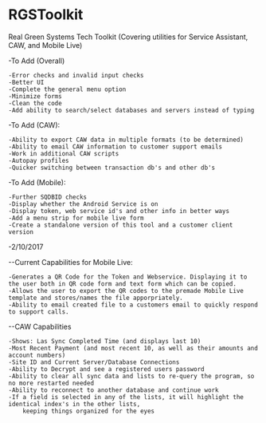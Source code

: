 # RGSToolkit
Real Green Systems Tech Toolkit (Covering utilities for Service Assistant, CAW, and Mobile Live)

-To Add (Overall)

	-Error checks and invalid input checks
	-Better UI
	-Complete the general menu option
	-Minimize forms
	-Clean the code
	-Add ability to search/select databases and servers instead of typing

-To Add (CAW):

	-Ability to export CAW data in multiple formats (to be determined)
	-Ability to email CAW information to customer support emails
	-Work in additional CAW scripts
	-Autopay profiles
	-Quicker switching between transaction db's and other db's

-To Add (Mobile):

	-Further SQDBID checks
	-Display whether the Android Service is on
	-Display token, web service id's and other info in better ways 
	-Add a menu strip for mobile live form
	-Create a standalone version of this tool and a customer client version

-2/10/2017

--Current Capabilities for Mobile Live:

	-Generates a QR Code for the Token and Webservice. Displaying it to the user both in QR code form and text form which can be copied.
	-Allows the user to export the QR codes to the premade Mobile Live template and stores/names the file apporpriately.
	-Ability to email created file to a customers email to quickly respond to support calls.

--CAW Capabilities

	-Shows: Las Sync Completed Time (and displays last 10)
	-Most Recent Payment (and most recent 10, as well as their amounts and account numbers)
	-Site ID and Current Server/Database Connections
	-Ability to Decrypt and see a registered users password
	-Ability to clear all sync data and lists to re-query the program, so no more restarted needed
	-Ability to reconnect to another database and continue work
	-If a field is selected in any of the lists, it will highlight the identical index's in the other lists, 
		keeping things organized for the eyes


	

